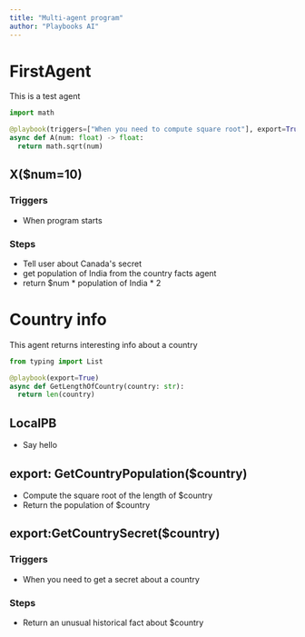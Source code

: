 ```yaml
---
title: "Multi-agent program"
author: "Playbooks AI"
---
```


# FirstAgent
This is a test agent

```python
import math

@playbook(triggers=["When you need to compute square root"], export=True)
async def A(num: float) -> float:
  return math.sqrt(num)
```

## X($num=10)
### Triggers
- When program starts
### Steps
- Tell user about Canada's secret
- get population of India from the country facts agent
- return $num * population of India * 2


# Country info
This agent returns interesting info about a country

```python
from typing import List

@playbook(export=True)
async def GetLengthOfCountry(country: str):
  return len(country)
```
## LocalPB
- Say hello

## export: GetCountryPopulation($country)
- Compute the square root of the length of $country
- Return the population of $country

## export:GetCountrySecret($country)
### Triggers
- When you need to get a secret about a country
### Steps
- Return an unusual historical fact about $country


